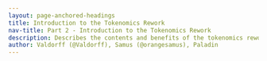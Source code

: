 ```yaml
---
layout: page-anchored-headings
title: Introduction to the Tokenomics Rework
nav-title: Part 2 - Introduction to the Tokenomics Rework
description: Describes the contents and benefits of the tokenomics rework at a high level in comparison to the existing tokenomics. 
author: Valdorff (@Valdorff), Samus (@orangesamus), Paladin
---
```

